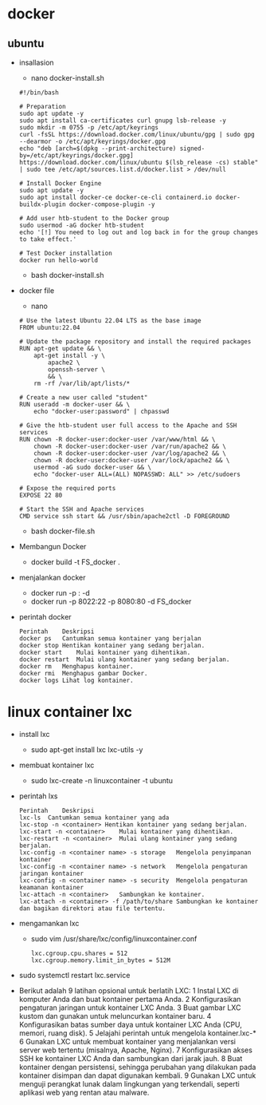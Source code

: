 # docker

## ubuntu
- insallasion
    - nano docker-install.sh
    ```
    #!/bin/bash

    # Preparation
    sudo apt update -y
    sudo apt install ca-certificates curl gnupg lsb-release -y
    sudo mkdir -m 0755 -p /etc/apt/keyrings
    curl -fsSL https://download.docker.com/linux/ubuntu/gpg | sudo gpg --dearmor -o /etc/apt/keyrings/docker.gpg
    echo "deb [arch=$(dpkg --print-architecture) signed-by=/etc/apt/keyrings/docker.gpg] https://download.docker.com/linux/ubuntu $(lsb_release -cs) stable" | sudo tee /etc/apt/sources.list.d/docker.list > /dev/null

    # Install Docker Engine
    sudo apt update -y
    sudo apt install docker-ce docker-ce-cli containerd.io docker-buildx-plugin docker-compose-plugin -y

    # Add user htb-student to the Docker group
    sudo usermod -aG docker htb-student
    echo '[!] You need to log out and log back in for the group changes to take effect.'

    # Test Docker installation
    docker run hello-world
    ```
    - bash docker-install.sh

- docker file
    - nano
    ```
    # Use the latest Ubuntu 22.04 LTS as the base image
    FROM ubuntu:22.04

    # Update the package repository and install the required packages
    RUN apt-get update && \
        apt-get install -y \
            apache2 \
            openssh-server \
            && \
        rm -rf /var/lib/apt/lists/*

    # Create a new user called "student"
    RUN useradd -m docker-user && \
        echo "docker-user:password" | chpasswd

    # Give the htb-student user full access to the Apache and SSH services
    RUN chown -R docker-user:docker-user /var/www/html && \
        chown -R docker-user:docker-user /var/run/apache2 && \
        chown -R docker-user:docker-user /var/log/apache2 && \
        chown -R docker-user:docker-user /var/lock/apache2 && \
        usermod -aG sudo docker-user && \
        echo "docker-user ALL=(ALL) NOPASSWD: ALL" >> /etc/sudoers

    # Expose the required ports
    EXPOSE 22 80

    # Start the SSH and Apache services
    CMD service ssh start && /usr/sbin/apache2ctl -D FOREGROUND
    ```
    - bash docker-file.sh
- Membangun Docker
    - docker build -t FS_docker .
- menjalankan docker
    - docker run -p <host port>:<docker port> -d <docker container name>
    - docker run -p 8022:22 -p 8080:80 -d FS_docker

- perintah docker
    ```
    Perintah	Deskripsi
    docker ps	Cantumkan semua kontainer yang berjalan
    docker stop	Hentikan kontainer yang sedang berjalan.
    docker start	Mulai kontainer yang dihentikan.
    docker restart	Mulai ulang kontainer yang sedang berjalan.
    docker rm	Menghapus kontainer.
    docker rmi	Menghapus gambar Docker.
    docker logs	Lihat log kontainer.
    ```

# linux container lxc
- install lxc
    - sudo apt-get install lxc lxc-utils -y
- membuat kontainer lxc
    - sudo lxc-create -n linuxcontainer -t ubuntu
- perintah lxs
    ```
    Perintah	Deskripsi
    lxc-ls	Cantumkan semua kontainer yang ada
    lxc-stop -n <container>	Hentikan kontainer yang sedang berjalan.
    lxc-start -n <container>	Mulai kontainer yang dihentikan.
    lxc-restart -n <container>	Mulai ulang kontainer yang sedang berjalan.
    lxc-config -n <container name> -s storage	Mengelola penyimpanan kontainer
    lxc-config -n <container name> -s network	Mengelola pengaturan jaringan kontainer
    lxc-config -n <container name> -s security	Mengelola pengaturan keamanan kontainer
    lxc-attach -n <container>	Sambungkan ke kontainer.
    lxc-attach -n <container> -f /path/to/share	Sambungkan ke kontainer dan bagikan direktori atau file tertentu.
    ```
- mengamankan lxc
    - sudo vim /usr/share/lxc/config/linuxcontainer.conf
        ```
        lxc.cgroup.cpu.shares = 512
        lxc.cgroup.memory.limit_in_bytes = 512M
        ```
- sudo systemctl restart lxc.service

- Berikut adalah 9 latihan opsional untuk berlatih LXC:
    1	Instal LXC di komputer Anda dan buat kontainer pertama Anda.
    2	Konfigurasikan pengaturan jaringan untuk kontainer LXC Anda.
    3	Buat gambar LXC kustom dan gunakan untuk meluncurkan kontainer baru.
    4	Konfigurasikan batas sumber daya untuk kontainer LXC Anda (CPU, memori, ruang disk).
    5	Jelajahi perintah untuk mengelola kontainer.lxc-*
    6	Gunakan LXC untuk membuat kontainer yang menjalankan versi server web tertentu (misalnya, Apache, Nginx).
    7	Konfigurasikan akses SSH ke kontainer LXC Anda dan sambungkan dari jarak jauh.
    8	Buat kontainer dengan persistensi, sehingga perubahan yang dilakukan pada kontainer disimpan dan dapat digunakan kembali.
    9	Gunakan LXC untuk menguji perangkat lunak dalam lingkungan yang terkendali, seperti aplikasi web yang rentan atau malware.